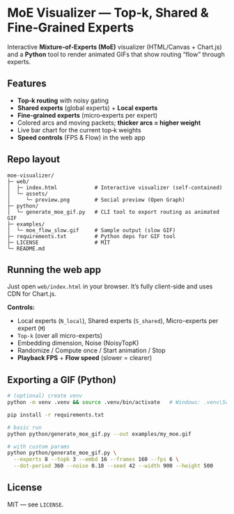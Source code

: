 # MoE Visualizer — Top‑k, Shared & Fine‑Grained Experts

Interactive **Mixture‑of‑Experts (MoE)** visualizer (HTML/Canvas + Chart.js) and a **Python** tool
to render animated GIFs that show routing “flow” through experts.

## Features
- **Top‑k routing** with noisy gating
- **Shared experts** (global experts) + **Local experts**
- **Fine‑grained experts** (micro‑experts per expert)
- Colored arcs and moving packets; **thicker arcs = higher weight**
- Live bar chart for the current top‑k weights
- **Speed controls** (FPS & Flow) in the web app

## Repo layout
```
moe-visualizer/
├─ web/
│  ├─ index.html            # Interactive visualizer (self-contained)
│  └─ assets/
│     └─ preview.png        # Social preview (Open Graph)
├─ python/
│  └─ generate_moe_gif.py   # CLI tool to export routing as animated GIF
├─ examples/
│  └─ moe_flow_slow.gif     # Sample output (slow GIF)
├─ requirements.txt         # Python deps for GIF tool
├─ LICENSE                  # MIT
└─ README.md
```

## Running the web app
Just open `web/index.html` in your browser. It’s fully client-side and uses CDN for Chart.js.

**Controls:**
- Local experts (`N_local`), Shared experts (`S_shared`), Micro-experts per expert (`M`)
- `Top‑k` (over all micro-experts)
- Embedding dimension, Noise (NoisyTopK)
- Randomize / Compute once / Start animation / Stop
- **Playback FPS** + **Flow speed** (slower = clearer)

## Exporting a GIF (Python)
```bash
# (optional) create venv
python -m venv .venv && source .venv/bin/activate   # Windows: .venv\Scripts\activate

pip install -r requirements.txt

# basic run
python python/generate_moe_gif.py --out examples/my_moe.gif

# with custom params
python python/generate_moe_gif.py \
  --experts 8 --topk 3 --embd 16 --frames 160 --fps 6 \
  --dot-period 360 --noise 0.18 --seed 42 --width 900 --height 500
```
## License
MIT — see `LICENSE`.

